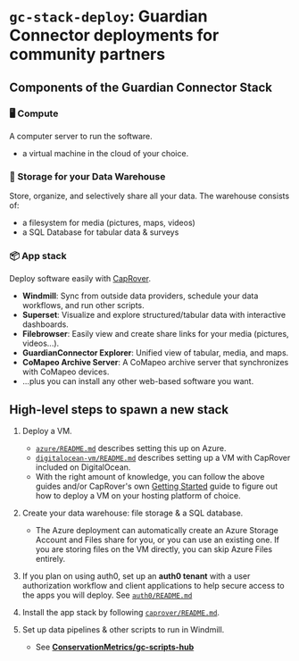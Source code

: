 # `gc-stack-deploy`: Guardian Connector deployments for community partners

## Components of the Guardian Connector Stack

### 🖥️ Compute

A computer server to run the software.

- a virtual machine in the cloud of your choice.

### 📂 Storage for your Data Warehouse

Store, organize, and selectively share all your data. The warehouse consists of:

- a filesystem for media (pictures, maps, videos)
- a SQL Database for tabular data & surveys

### 📦 App stack

Deploy software easily with [CapRover](https://caprover.com/).

- **Windmill**: Sync from outside data providers, schedule your data workflows, and run other scripts.
- **Superset**: Visualize and explore structured/tabular data with interactive dashboards.
- **Filebrowser**: Easily view and create share links for your media (pictures, videos...).
- **GuardianConnector Explorer**: Unified view of tabular, media, and maps.
- **CoMapeo Archive Server**: A CoMapeo archive server that synchronizes with CoMapeo devices.
- ...plus you can install any other web-based software you want.

## High-level steps to spawn a new stack

1. Deploy a VM.
    - [`azure/README.md`](azure/README.md) describes setting this up on Azure.
    - [`digitalocean-vm/README.md`](digitalocean-vm/README.md) describes setting up a VM with CapRover included on DigitalOcean.
    - With the right amount of knowledge, you can follow the above guides and/or CapRover's own [Getting Started](https://caprover.com/docs/get-started.html) guide to figure out how to deploy a VM on your hosting platform of choice.

2. Create your data warehouse: file storage & a SQL database.
    - The Azure deployment can automatically create an Azure Storage Account and Files share for you, or you can use an existing one. If you are storing files on the VM directly, you can skip Azure Files entirely.
2. If you plan on using auth0, set up an **auth0 tenant** with a user authorization workflow and client applications to help secure access to the apps you will deploy. See [`auth0/README.md`](auth0/README.md)

3. Install the app stack by following [`caprover/README.md`](https://github.com/ConservationMetrics/gc-forge/blob/main/caprover/README.md).
4. Set up data pipelines & other scripts to run in Windmill.
    - See [**ConservationMetrics/gc-scripts-hub**](https://github.com/ConservationMetrics/gc-scripts-hub/)

